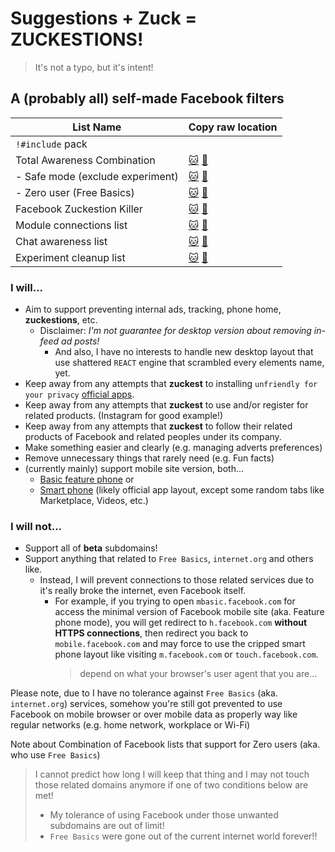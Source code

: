 # Suggestions + Zuck = **ZUCKESTIONS!**
> It's not a typo, but it's intent!

## A (probably all) self-made Facebook filters

| List Name | Copy raw location |
| ----- | ----- |
| `!#include` pack |  |
| Total Awareness Combination | [:cat:](https://github.com/kowith337/PersonalFilterListCollection/raw/master/filterlist/Combi-FacebookTotalAwareness.txt) [:pill:](https://gitlab.com/kowith337/PersonalFilterListCollection/raw/master/filterlist/Combi-FacebookTotalAwareness.txt) |
| \- Safe mode (exclude experiment) | [:cat:](https://github.com/kowith337/PersonalFilterListCollection/raw/master/filterlist/Combi-FacebookTotalAwareness-Safe.txt) [:pill:](https://gitlab.com/kowith337/PersonalFilterListCollection/raw/master/filterlist/Combi-FacebookTotalAwareness-Safe.txt) |
| \- Zero user (Free Basics) | [:cat:](https://github.com/kowith337/PersonalFilterListCollection/raw/master/filterlist/testing/FacebookZuckestionKiller-Zero.txt) [:pill:](https://gitlab.com/kowith337/PersonalFilterListCollection/raw/master/filterlist/testing/FacebookZuckestionKiller-Zero.txt) |
| Facebook Zuckestion Killer | [:cat:](https://github.com/kowith337/PersonalFilterListCollection/raw/master/filterlist/facebook/FacebookZuckestionKiller.txt) [:pill:](https://gitlab.com/kowith337/PersonalFilterListCollection/raw/master/filterlist/facebook/FacebookZuckestionKiller.txt) |
| Module connections list | [:cat:](https://github.com/kowith337/PersonalFilterListCollection/raw/master/filterlist/facebook/FacebookCommands.txt) [:pill:](https://gitlab.com/kowith337/PersonalFilterListCollection/raw/master/filterlist/facebook/FacebookCommands.txt) |
| Chat awareness list | [:cat:](https://github.com/kowith337/PersonalFilterListCollection/raw/master/filterlist/facebook/FacebookChatAwareness.txt) [:pill:](https://gitlab.com/kowith337/PersonalFilterListCollection/raw/master/filterlist/facebook/FacebookChatAwareness.txt) |
| Experiment cleanup list | [:cat:](https://github.com/kowith337/PersonalFilterListCollection/raw/master/filterlist/facebook/FacebookExperimentCleanup.txt) [:pill:](https://gitlab.com/kowith337/PersonalFilterListCollection/raw/master/filterlist/facebook/FacebookExperimentCleanup.txt) |

### I will...
- Aim to support preventing internal ads, tracking, phone home, **zuckestions**, etc.
  - Disclaimer\: *I'm not guarantee for desktop version about removing in-feed ad posts!*
    - And also, I have no interests to handle new desktop layout that use shattered `REACT` engine that scrambled every elements name, yet.
- Keep away from any attempts that **zuckest** to installing `unfriendly for your privacy` [official apps](https://play.google.com/store/apps/developer?id=Facebook).
- Keep away from any attempts that **zuckest** to use and/or register for related products. (Instagram for good example!)
- Keep away from any attempts that **zuckest** to follow their related products of Facebook and related peoples under its company.
- Make something easier and clearly (e.g. managing adverts preferences)
- Remove unnecessary things that rarely need (e.g. Fun facts)
- (currently mainly) support mobile site version, both...
  - [Basic feature phone](https://mbasic.facebook.com) or
  - [Smart phone](https://touch.facebook.com) (likely official app layout, except some random tabs like Marketplace, Videos, etc.)

### I will not...
- Support all of **beta** subdomains!
- Support anything that related to `Free Basics`, `internet.org` and others like.
  - Instead, I will prevent connections to those related services due to it's really broke the internet, even Facebook itself.
    - For example, if you trying to open `mbasic.facebook.com` for access the minimal version of Facebook mobile site (aka. Feature phone mode), you will get redirect to `h.facebook.com` **without HTTPS connections**, then redirect you back to `mobile.facebook.com` and may force to use the cripped smart phone layout like visiting `m.facebook.com` or `touch.facebook.com`.
	  > depend on what your browser's user agent that you are...

Please note, due to I have no tolerance against `Free Basics` (aka. `internet.org`) services, somehow you're still got prevented to use Facebook on mobile browser or over mobile data as properly way like regular networks (e.g. home network, workplace or Wi-Fi)

Note about Combination of Facebook lists that support for Zero users (aka. who use `Free Basics`)
> I cannot predict how long I will keep that thing and I may not touch those related domains anymore if one of two conditions below are met!
> - My tolerance of using Facebook under those unwanted subdomains are out of limit!
> - `Free Basics` were gone out of the current internet world forever!!